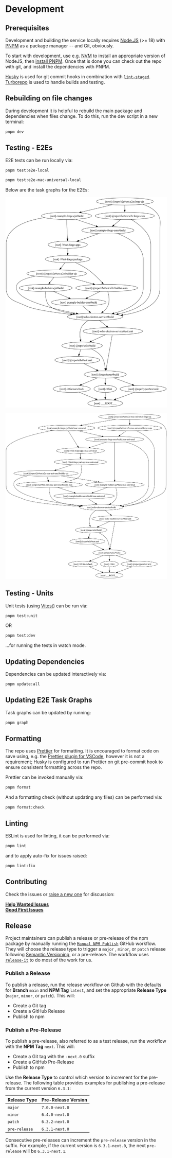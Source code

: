 # Development

## Prerequisites

Development and building the service locally requires [Node.JS](https://nodejs.org) (>= 18) with [PNPM](https://pnpm.io) as a package manager -- and Git, obviously.

To start with development, use e.g. [NVM](https://github.com/nvm-sh/nvm) to install an appropriate version of NodeJS, then [install PNPM](https://pnpm.io/installation). Once that is done you can check out the repo with git, and install the dependencies with PNPM.

[Husky](https://typicode.github.io/husky/) is used for git commit hooks in combination with [`lint-staged`](https://github.com/lint-staged/lint-staged). \
[Turborepo](https://turbo.build) is used to handle builds and testing.

## Rebuilding on file changes

During development it is helpful to rebuild the main package and dependencies when files change. To do this, run the dev script in a new terminal:

```bash
pnpm dev
```

## Testing - E2Es

E2E tests can be run locally via:

```bash
pnpm test:e2e-local
```

```bash
pnpm test:e2e-mac-universal-local
```

Below are the task graphs for the E2Es:

![E2E Task Graph](../.github/assets/e2e-graph.png 'E2E Task Graph')

![Mac Universal E2E Task Graph](../.github/assets/e2e-graph-mac-universal.png 'Mac Universal E2E Task Graph')

## Testing - Units

Unit tests (using [Vitest](https://vitest.dev/)) can be run via:

```bash
pnpm test:unit
```

OR

```bash
pnpm test:dev
```

...for running the tests in watch mode.

## Updating Dependencies

Dependencies can be updated interactively via:

```bash
pnpm update:all
```

## Updating E2E Task Graphs

Task graphs can be updated by running:

```bash
pnpm graph
```

## Formatting

The repo uses [Prettier](https://prettier.io) for formatting. It is encouraged to format code on save using, e.g. the [Prettier plugin for VSCode](https://marketplace.visualstudio.com/items?itemName=esbenp.prettier-vscode), however it is not a requirement; Husky is configured to run Prettier on git pre-commit hook to ensure consistent formatting across the repo.

Prettier can be invoked manually via:

```bash
pnpm format
```

And a formatting check (without updating any files) can be performed via:

```bash
pnpm format:check
```

## Linting

ESLint is used for linting, it can be performed via:

```bash
pnpm lint
```

and to apply auto-fix for issues raised:

```bash
pnpm lint:fix
```

## Contributing

Check the issues or [raise a new one](https://github.com/webdriverio-community/wdio-electron-service/issues/new) for discussion:

**[Help Wanted Issues](https://github.com/webdriverio-community/wdio-electron-service/issues?q=is%3Aissue+is%3Aopen+sort%3Aupdated-desc+label%3A%22help+wanted%22)** \
**[Good First Issues](https://github.com/webdriverio-community/wdio-electron-service/issues?q=is%3Aissue+is%3Aopen+sort%3Aupdated-desc+label%3A%22good+first+issue%22)**

## Release

Project maintainers can publish a release or pre-release of the npm package by manually running the [`Manual NPM Publish`](https://github.com/webdriverio-community/wdio-electron-service/actions/workflows/release.yml) GitHub workflow. They will choose the release type to trigger a `major` , `minor`, or `patch` release following [Semantic Versioning](https://semver.org/), or a pre-release. The workflow uses [`release-it`](https://github.com/release-it/release-it?tab=readme-ov-file#release-it-) to do most of the work for us.

### Publish a Release

To publish a release, run the release workflow on Github with the defaults for **Branch** `main` and **NPM Tag** `latest`, and set the appropriate **Release Type** (`major`, `minor`, or `patch`). This will:

- Create a Git tag
- Create a GitHub Release
- Publish to npm

### Publish a Pre-Release

To publish a pre-release, also referred to as a test release, run the workflow with the **NPM Tag** `next`. This will:

- Create a Git tag with the `-next.0` suffix
- Create a GitHub Pre-Release
- Publish to npm

Use the **Release Type** to control which version to increment for the pre-release. The following table provides examples for publishing a pre-release from the current version `6.3.1`:

| Release Type  | Pre-Release Version |
| ------------- | ------------------- |
| `major`       | `7.0.0-next.0`      |
| `minor`       | `6.4.0-next.0`      |
| `patch`       | `6.3.2-next.0`      |
| `pre-release` | `6.3.1-next.0`      |

Consecutive pre-releases can increment the `pre-release` version in the suffix. For example, if the current version is `6.3.1-next.0`, the next `pre-release` will be `6.3.1-next.1`.
